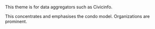 This theme is for data aggregators such as Civicinfo.

This concentrates and emphasises the condo model. Organizations are prominent. 
